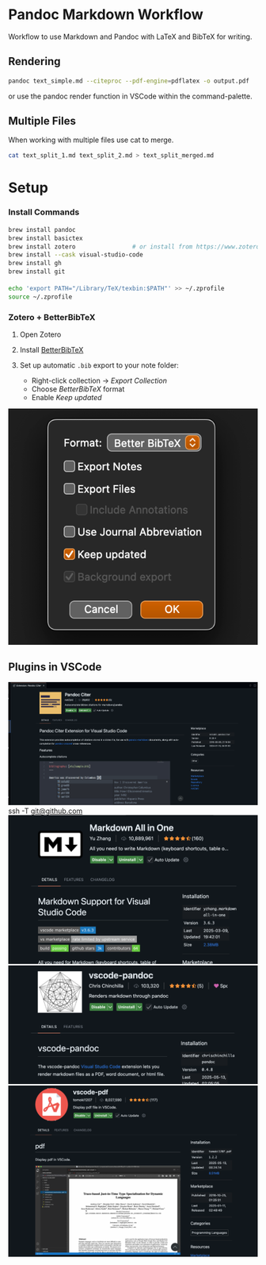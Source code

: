 # Pandoc Markdown Workflow

Workflow to use Markdown and Pandoc with LaTeX and BibTeX for writing.

## Rendering

```sh
pandoc text_simple.md --citeproc --pdf-engine=pdflatex -o output.pdf
```

or use the pandoc render function in VSCode within the command-palette.

## Multiple Files

When working with multiple files use cat to merge.

```sh
cat text_split_1.md text_split_2.md > text_split_merged.md
```

# Setup

### **Install Commands**

```sh
brew install pandoc
brew install basictex
brew install zotero                # or install from https://www.zotero.org/
brew install --cask visual-studio-code
brew install gh
brew install git

echo 'export PATH="/Library/TeX/texbin:$PATH"' >> ~/.zprofile
source ~/.zprofile
```

### **Zotero + BetterBibTeX**

1. Open Zotero
2. Install [BetterBibTeX](https://retorque.re/zotero-better-bibtex/)
3. Set up automatic `.bib` export to your note folder:

   - Right-click collection → _Export Collection_
   - Choose _BetterBibTeX_ format
   - Enable _Keep updated_

![](/images/zotero-better-bibtex.png)

## Plugins in VSCode

![](/images/pandoc-citer-plugin.png)ssh -T git@github.com
![](/images/markdown-plugin.png)
![](/images/pandoc-plugin.png)
![](/images/pdf-plugin.png)
